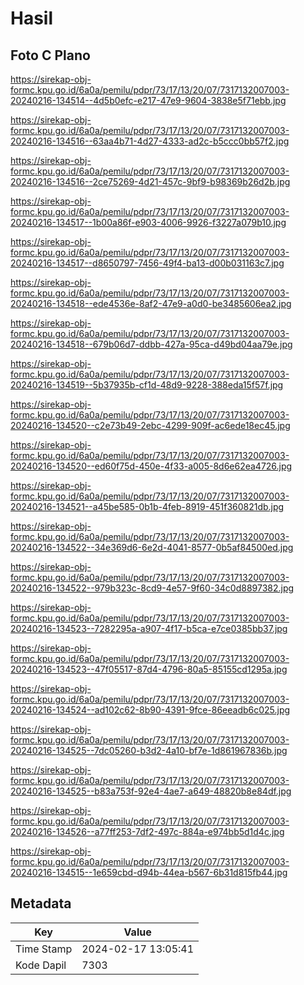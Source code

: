 # Hasil

## Foto C Plano

https://sirekap-obj-formc.kpu.go.id/6a0a/pemilu/pdpr/73/17/13/20/07/7317132007003-20240216-134514--4d5b0efc-e217-47e9-9604-3838e5f71ebb.jpg

https://sirekap-obj-formc.kpu.go.id/6a0a/pemilu/pdpr/73/17/13/20/07/7317132007003-20240216-134516--63aa4b71-4d27-4333-ad2c-b5ccc0bb57f2.jpg

https://sirekap-obj-formc.kpu.go.id/6a0a/pemilu/pdpr/73/17/13/20/07/7317132007003-20240216-134516--2ce75269-4d21-457c-9bf9-b98369b26d2b.jpg

https://sirekap-obj-formc.kpu.go.id/6a0a/pemilu/pdpr/73/17/13/20/07/7317132007003-20240216-134517--1b00a86f-e903-4006-9926-f3227a079b10.jpg

https://sirekap-obj-formc.kpu.go.id/6a0a/pemilu/pdpr/73/17/13/20/07/7317132007003-20240216-134517--d8650797-7456-49f4-ba13-d00b031163c7.jpg

https://sirekap-obj-formc.kpu.go.id/6a0a/pemilu/pdpr/73/17/13/20/07/7317132007003-20240216-134518--ede4536e-8af2-47e9-a0d0-be3485606ea2.jpg

https://sirekap-obj-formc.kpu.go.id/6a0a/pemilu/pdpr/73/17/13/20/07/7317132007003-20240216-134518--679b06d7-ddbb-427a-95ca-d49bd04aa79e.jpg

https://sirekap-obj-formc.kpu.go.id/6a0a/pemilu/pdpr/73/17/13/20/07/7317132007003-20240216-134519--5b37935b-cf1d-48d9-9228-388eda15f57f.jpg

https://sirekap-obj-formc.kpu.go.id/6a0a/pemilu/pdpr/73/17/13/20/07/7317132007003-20240216-134520--c2e73b49-2ebc-4299-909f-ac6ede18ec45.jpg

https://sirekap-obj-formc.kpu.go.id/6a0a/pemilu/pdpr/73/17/13/20/07/7317132007003-20240216-134520--ed60f75d-450e-4f33-a005-8d6e62ea4726.jpg

https://sirekap-obj-formc.kpu.go.id/6a0a/pemilu/pdpr/73/17/13/20/07/7317132007003-20240216-134521--a45be585-0b1b-4feb-8919-451f360821db.jpg

https://sirekap-obj-formc.kpu.go.id/6a0a/pemilu/pdpr/73/17/13/20/07/7317132007003-20240216-134522--34e369d6-6e2d-4041-8577-0b5af84500ed.jpg

https://sirekap-obj-formc.kpu.go.id/6a0a/pemilu/pdpr/73/17/13/20/07/7317132007003-20240216-134522--979b323c-8cd9-4e57-9f60-34c0d8897382.jpg

https://sirekap-obj-formc.kpu.go.id/6a0a/pemilu/pdpr/73/17/13/20/07/7317132007003-20240216-134523--7282295a-a907-4f17-b5ca-e7ce0385bb37.jpg

https://sirekap-obj-formc.kpu.go.id/6a0a/pemilu/pdpr/73/17/13/20/07/7317132007003-20240216-134523--47f05517-87d4-4796-80a5-85155cd1295a.jpg

https://sirekap-obj-formc.kpu.go.id/6a0a/pemilu/pdpr/73/17/13/20/07/7317132007003-20240216-134524--ad102c62-8b90-4391-9fce-86eeadb6c025.jpg

https://sirekap-obj-formc.kpu.go.id/6a0a/pemilu/pdpr/73/17/13/20/07/7317132007003-20240216-134525--7dc05260-b3d2-4a10-bf7e-1d861967836b.jpg

https://sirekap-obj-formc.kpu.go.id/6a0a/pemilu/pdpr/73/17/13/20/07/7317132007003-20240216-134525--b83a753f-92e4-4ae7-a649-48820b8e84df.jpg

https://sirekap-obj-formc.kpu.go.id/6a0a/pemilu/pdpr/73/17/13/20/07/7317132007003-20240216-134526--a77ff253-7df2-497c-884a-e974bb5d1d4c.jpg

https://sirekap-obj-formc.kpu.go.id/6a0a/pemilu/pdpr/73/17/13/20/07/7317132007003-20240216-134515--1e659cbd-d94b-44ea-b567-6b31d815fb44.jpg


## Metadata

| Key        | Value               |
| ---------- | ------------------- |
| Time Stamp | 2024-02-17 13:05:41 |
| Kode Dapil | 7303                |



